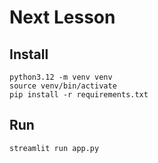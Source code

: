 # Next Lesson

## Install
```
python3.12 -m venv venv
source venv/bin/activate
pip install -r requirements.txt
```

## Run
```
streamlit run app.py
```
